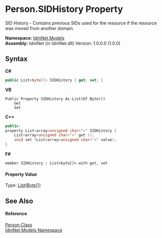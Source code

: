 # Person.SIDHistory Property 
 

SID History - Contains previous SIDs used for the resource if the resource was moved from another domain.

**Namespace:**&nbsp;<a href="N_IdmNet_Models">IdmNet.Models</a><br />**Assembly:**&nbsp;IdmNet (in IdmNet.dll) Version: 1.0.0.0 (1.0.0)

## Syntax

**C#**<br />
``` C#
public List<byte[]> SIDHistory { get; set; }
```

**VB**<br />
``` VB
Public Property SIDHistory As List(Of Byte())
	Get
	Set
```

**C++**<br />
``` C++
public:
property List<array<unsigned char>^>^ SIDHistory {
	List<array<unsigned char>^>^ get ();
	void set (List<array<unsigned char>^>^ value);
}
```

**F#**<br />
``` F#
member SIDHistory : List<byte[]> with get, set

```


#### Property Value
Type: <a href="http://msdn2.microsoft.com/en-us/library/6sh2ey19" target="_blank">List</a>(<a href="http://msdn2.microsoft.com/en-us/library/yyb1w04y" target="_blank">Byte</a>[])

## See Also


#### Reference
<a href="T_IdmNet_Models_Person">Person Class</a><br /><a href="N_IdmNet_Models">IdmNet.Models Namespace</a><br />